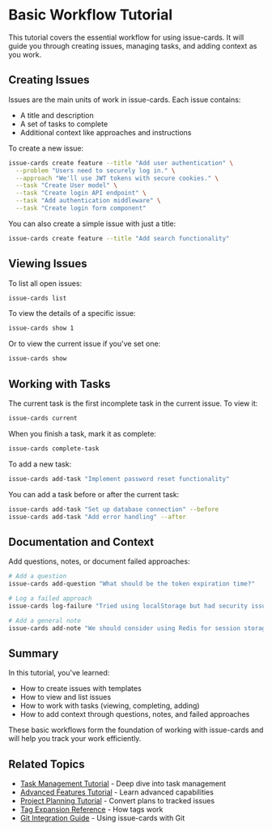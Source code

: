 # Basic Workflow Tutorial

This tutorial covers the essential workflow for using issue-cards. It will guide you through creating issues, managing tasks, and adding context as you work.

## Creating Issues

Issues are the main units of work in issue-cards. Each issue contains:
- A title and description
- A set of tasks to complete
- Additional context like approaches and instructions

To create a new issue:

```bash
issue-cards create feature --title "Add user authentication" \
  --problem "Users need to securely log in." \
  --approach "We'll use JWT tokens with secure cookies." \
  --task "Create User model" \
  --task "Create login API endpoint" \
  --task "Add authentication middleware" \
  --task "Create login form component"
```

You can also create a simple issue with just a title:

```bash
issue-cards create feature --title "Add search functionality"
```

## Viewing Issues

To list all open issues:

```bash
issue-cards list
```

To view the details of a specific issue:

```bash
issue-cards show 1
```

Or to view the current issue if you've set one:

```bash
issue-cards show
```

## Working with Tasks

The current task is the first incomplete task in the current issue. To view it:

```bash
issue-cards current
```

When you finish a task, mark it as complete:

```bash
issue-cards complete-task
```

To add a new task:

```bash
issue-cards add-task "Implement password reset functionality"
```

You can add a task before or after the current task:

```bash
issue-cards add-task "Set up database connection" --before
issue-cards add-task "Add error handling" --after
```

## Documentation and Context

Add questions, notes, or document failed approaches:

```bash
# Add a question
issue-cards add-question "What should be the token expiration time?"

# Log a failed approach
issue-cards log-failure "Tried using localStorage but had security issues"

# Add a general note
issue-cards add-note "We should consider using Redis for session storage"
```

## Summary

In this tutorial, you've learned:

- How to create issues with templates
- How to view and list issues
- How to work with tasks (viewing, completing, adding)
- How to add context through questions, notes, and failed approaches

These basic workflows form the foundation of working with issue-cards and will help you track your work efficiently.

## Related Topics

- [Task Management Tutorial](task-management.md) - Deep dive into task management
- [Advanced Features Tutorial](advanced-features.md) - Learn advanced capabilities
- [Project Planning Tutorial](project-planning.md) - Convert plans to tracked issues
- [Tag Expansion Reference](../reference/tag-expansion.md) - How tags work
- [Git Integration Guide](../guides/git-integration.md) - Using issue-cards with Git